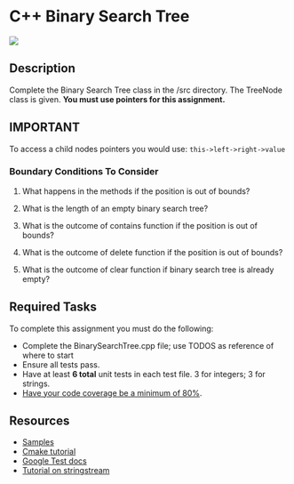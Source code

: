 # C++ Binary Search Tree

<img src="https://docs.csgrader.org/files/readme/BST.svg" height="auto" width="auto" style="border-radius:3%">

## Description
Complete the Binary Search Tree class in the /src directory. The TreeNode class is given.
**You must use pointers for this assignment.**

## IMPORTANT
To access a child nodes pointers you would use:
```this->left->right->value```

### Boundary Conditions To Consider

1. What happens in the methods if the position is out of bounds?

2. What is the length of an empty binary search tree?

3. What is the outcome of contains function if the position is out of bounds?

4. What is the outcome of delete function if the position is out of bounds?

5. What is the outcome of clear function if binary search tree is already empty?

## Required Tasks
To complete this assignment you must do the following:

- Complete the BinarySearchTree.cpp file; use TODOS as reference of where to start
- Ensure all tests pass.
- Have at least **6 total** unit tests in each test file. 3 for integers; 3 for strings.
- [Have your code coverage be a minimum of 80%](https://www.jetbrains.com/help/idea/running-test-with-coverage.html#run-config-with-coverage).



## Resources
- [Samples](https://github.com/google/googletest/tree/main/googletest/samples)
- [Cmake tutorial](https://cmake.org/cmake/help/latest/guide/tutorial/index.html)
- [Google Test docs](https://google.github.io/googletest/quickstart-cmake.html)
- [Tutorial on stringstream](https://www.softwaretestinghelp.com/stringstream-class-in-cpp/)
